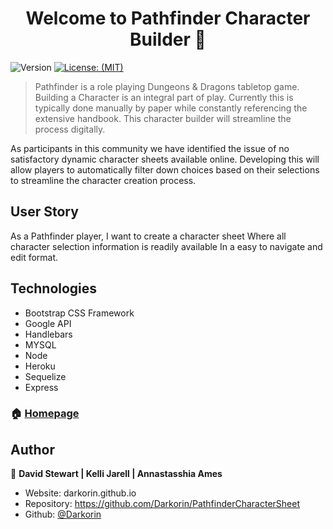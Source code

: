 <h1 align="center">Welcome to  Pathfinder Character Builder 👋</h1>
<p>
  <img alt="Version" src="https://img.shields.io/badge/version-1.0.0-blue.svg?cacheSeconds=2592000" />
  <a href="#" target="_blank">
    <img alt="License: (MIT)" src="https://img.shields.io/badge/License-(MIT)-yellow.svg" />
  </a>
</p>

> Pathfinder is a role playing Dungeons & Dragons tabletop game. Building a Character is an integral part of play. Currently this is typically done manually by paper while constantly referencing the extensive handbook. This character builder will streamline the process digitally.

As participants in this community we have identified  the issue of no satisfactory dynamic character sheets available online. Developing this will allow players to automatically filter down choices based on their selections to streamline the character creation process. 

## User Story

As a Pathfinder player, 
I want to create a character sheet
Where all character selection information is readily available 
In a  easy to navigate and edit format.

## Technologies 

- Bootstrap CSS Framework
- Google API
- Handlebars 
- MYSQL 
- Node
- Heroku 
- Sequelize
- Express


### 🏠 [Homepage](https://pathfindercharactersheet.herokuapp.com/)

## Author

👤 **David Stewart  |  Kelli Jarell  |  Annastasshia Ames**

* Website: darkorin.github.io
* Repository: https://github.com/Darkorin/PathfinderCharacterSheet
* Github: [@Darkorin](https://github.com/Darkorin)
